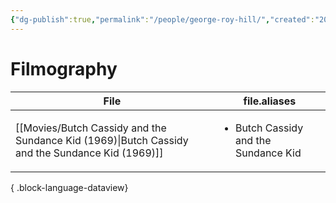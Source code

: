 ```yaml
---
{"dg-publish":true,"permalink":"/people/george-roy-hill/","created":"2024-06-17","updated":"2024-10-07"}
---
```



# Filmography

| File                                                                                               | file.aliases                                         |
| -------------------------------------------------------------------------------------------------- | ---------------------------------------------------- |
| [[Movies/Butch Cassidy and the Sundance Kid (1969)\|Butch Cassidy and the Sundance Kid (1969)]] | <ul><li>Butch Cassidy and the Sundance Kid</li></ul> |

{ .block-language-dataview}
